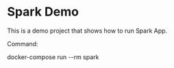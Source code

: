 Spark Demo
===================================

This is a demo project that shows how to run Spark App.

Command:

docker-compose run --rm spark